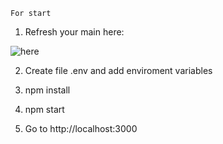 `For start`

1. Refresh your main here:

![here](https://i.ibb.co/zrDJJgj/image.png)

2. Create file .env and add enviroment variables

3. npm install

4. npm start

5. Go to http://localhost:3000
